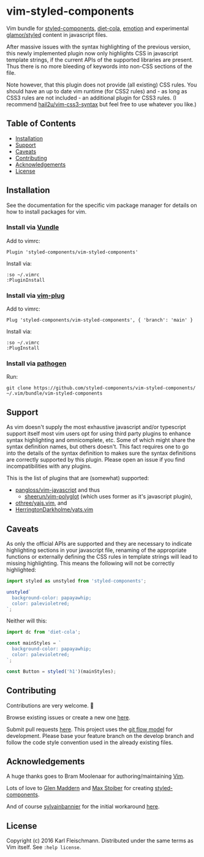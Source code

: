 # vim-styled-components

Vim bundle for [styled-components](https://styled-components.com), [diet-cola](https://github.com/jxnblk/diet-cola), [emotion](https://github.com/emotion-js/emotion) and experimental [glamor/styled](https://github.com/threepointone/glamor/blob/master/docs/styled.md) content in javascript files.

After massive issues with the syntax highlighting of the previous version, this newly implemented plugin now only highlights CSS in javascript template strings, if the current APIs of the supported libraries are present. Thus there is no more bleeding of keywords into non-CSS sections of the file.

Note however, that this plugin does not provide (all existing) CSS rules. You should have an up to date vim runtime (for CSS2 rules) and - as long as CSS3 rules are not included - an additional plugin for CSS3 rules. (I recommend [hail2u/vim-css3-syntax](https://github.com/hail2u/vim-css3-syntax) but feel free to use whatever you like.)

## Table of Contents

- [Installation](#installation)
- [Support](#support)
- [Caveats](#caveats)
- [Contributing](#contributing)
- [Acknowledgements](#acknowledgements)
- [License](#license)

## Installation

See the documentation for the specific vim package manager for details on how to install packages for vim.

### Install via [Vundle](https://github.com/VundleVim/Vundle.Vim)

Add to vimrc:

    Plugin 'styled-components/vim-styled-components'

Install via:

    :so ~/.vimrc
    :PluginInstall

### Install via [vim-plug](https://github.com/junegunn/vim-plug)

Add to vimrc:

    Plug 'styled-components/vim-styled-components', { 'branch': 'main' }

Install via:

    :so ~/.vimrc
    :PlugInstall

### Install via [pathogen](https://github.com/tpope/vim-pathogen)

Run:

    git clone https://github.com/styled-components/vim-styled-components/ ~/.vim/bundle/vim-styled-components

## Support

As vim doesn't supply the most exhaustive javascript and/or typescript support itself most vim users opt for using third party plugins to enhance syntax highlighting and omnicomplete, etc. Some of which might share the syntax definition names, but others doesn't. This fact requires one to go into the details of the syntax definition to makes sure the syntax definitions are correctly supported by this plugin. Please open an issue if you find incompatibilities with any plugins.

This is the list of plugins that are (somewhat) supported:

- [pangloss/vim-javascript](https://github.com/pangloss/vim-javascript) and thus
  - [sheerun/vim-polyglot](https://github.com/sheerun/vim-polyglot) (which uses former as it's javascript plugin),
- [othree/yajs.vim](https://github.com/othree/yajs.vim), and
- [HerringtonDarkholme/yats.vim](https://github.com/HerringtonDarkholme/yats.vim)

## Caveats

As only the official APIs are supported and they are necessary to indicate highlighting sections in your javascript file, renaming of the appropriate functions or externally defining the CSS rules in template strings will lead to missing highlighting. This means the following will not be correctly highlighted:

```javascript
import styled as unstyled from 'styled-components';

unstyled`
  background-color: papayawhip;
  color: palevioletred;
`;
```

Neither will this:

```javascript
import dc from 'diet-cola';

const mainStyles = `
  background-color: papayawhip;
  color: palevioletred;
`;

const Button = styled('h1')(mainStyles);
```

## Contributing

Contributions are very welcome. 🙇

Browse existing issues or create a new one [here](https://github.com/styled-components/vim-styled-components/issues).

Submit pull requests [here](https://github.com/styled-components/vim-styled-components/pulls). This project uses the [git flow model](http://nvie.com/posts/a-successful-git-branching-model/) for development. Please base your feature branch on the develop branch and follow the code style convention used in the already existing files.

## Acknowledgements

A huge thanks goes to Bram Moolenaar for authoring/maintaining [Vim](http://www.vim.org/).

Lots of love to [Glen Maddern](https://twitter.com/glenmaddern) and [Max Stoiber](https://twitter.com/mxstbr) for creating [styled-components](https://styled-components.com).

And of course [sylvainbannier](https://github.com/sylvainbannier) for the initial workaround [here](https://github.com/styled-components/styled-components/issues/257#issue-191586611).

## License

Copyright (c) 2016 Karl Fleischmann.
Distributed under the same terms as Vim itself. See `:help license`.
